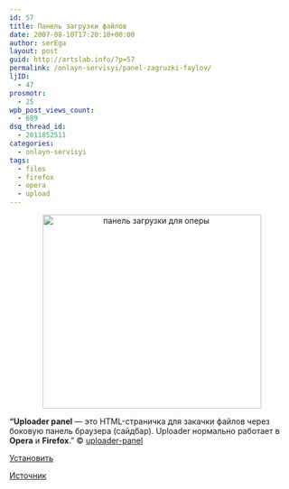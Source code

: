 ```yaml
---
id: 57
title: Панель загрузки файлов
date: 2007-08-10T17:20:10+00:00
author: serEga
layout: post
guid: http://artslab.info/?p=57
permalink: /onlayn-servisyi/panel-zagruzki-faylov/
ljID:
  - 47
prosmotr:
  - 25
wpb_post_views_count:
  - 689
dsq_thread_id:
  - 2011852511
categories:
  - onlayn-servisyi
tags:
  - files
  - firefox
  - opera
  - upload
---
```

<center>
  <a href="{{site.img_cdn}}/sshot1eo2.jpg"><img src="{{site.img_cdn}}/sshot1eo2.jpg" alt="панель загрузки для оперы" title="sshot1eo2" width="387" height="344" class="alignnone size-full wp-image-885" /></a>
</center>



**&#8220;Uploader panel** — это HTML-страничка для закачки файлов через боковую панель браузера (сайдбар). Uploader нормально работает в **Opera** и **Firefox**.&#8221; © <a TITLE="uploader panel" TARGET="_blank" HREF="http://uploader-panel.com/">uploader-panel</a>

<a HREF="http://uploader-panel.com/" TARGET="_blank" TITLE="install">Установить</a>

<a HREF="http://lifehacker.ru/2007/08/09/udobnaja-zagruzka-fajjlov-v-opera/" TARGET="_blank" TITLE="lifehacker">Источник</a>